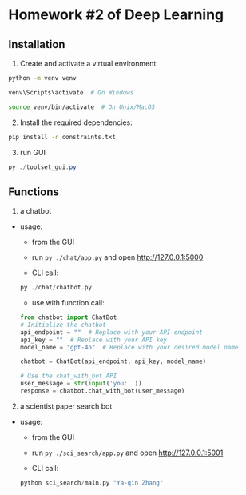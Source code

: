 # Homework #2 of Deep Learning



## Installation

1. Create and activate a virtual environment:

 ```bash
python -m venv venv

venv\Scripts\activate  # On Windows

source venv/bin/activate  # On Unix/MacOS
 ```



2. Install the required dependencies:

 ```bash
pip install -r constraints.txt
 ```



3. run GUI

```powershell
py ./toolset_gui.py
```



## Functions

1. a chatbot 

- usage:
    - from the GUI

    - run `py ./chat/app.py` and open http://127.0.0.1:5000

    - CLI call:

    ```python
    py ./chat/chatbot.py
    ```

    - use with function call:

    ```python
    from chatbot import ChatBot
    # Initialize the chatbot
    api_endpoint = ""  # Replace with your API endpoint
    api_key = ""  # Replace with your API key
    model_name = "gpt-4o"  # Replace with your desired model name

    chatbot = ChatBot(api_endpoint, api_key, model_name)

    # Use the chat_with_bot API
    user_message = str(input('you: '))
    response = chatbot.chat_with_bot(user_message)
    ```





2. a scientist paper search bot

- usage:

    - from the GUI

    - run `py ./sci_search/app.py` and open http://127.0.0.1:5001

    - CLI call:

    ```python
    python sci_search/main.py "Ya-qin Zhang"
    ```

    
